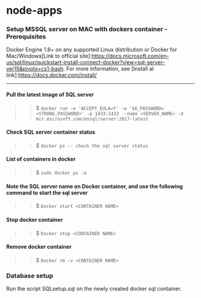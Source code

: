 # node-apps

### Setup MSSQL server on MAC with dockers container - Prerequisites

Docker Engine 1.8+ on any supported Linux distribution or Docker for Mac/Windows[Link to official site]:https://docs.microsoft.com/en-us/sql/linux/quickstart-install-connect-docker?view=sql-server-ver15&pivots=cs1-bash.
For more information, see [Install at link]:https://docs.docker.com/install/

---

#### Pull the latest image of SQL server

> > \$ `docker run -e 'ACCEPT_EULA=Y' -e 'SA_PASSWORD=<STRONG_PASSWORD>' -p 1433:1433 --name <SERVER_NAME> -d mcr.microsoft.com/mssql/server:2017-latest`

#### Check SQL server container status

> > \$ `docker ps -- check the sql server status`

#### List of containers in docker

> > \$ `sudo docker ps -a`

#### Note the SQL server name on Docker container, and use the following command to start the sql server

> > \$ `Docker start <CONTAINER NAME>`

#### Stop docker container

> > \$ `Docker stop <CONTAINER NAME>`

#### Remove docker container

> > \$ `Docker rm -v <CONTAINER NAME>`

### Database setup

Run the script SQLsetup.sql on the newly created docker sql container.
